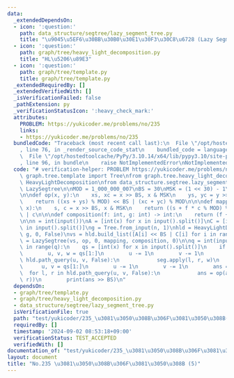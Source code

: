 ```yaml
---
data:
  _extendedDependsOn:
  - icon: ':question:'
    path: data_structure/segtree/lazy_segment_tree.py
    title: "\u9045\u5EF6\u30BB\u30B0\u30E1\u30F3\u30C8\u6728 (Lazy Segment Tree)"
  - icon: ':question:'
    path: graph/tree/heavy_light_decomposition.py
    title: "HL\u5206\u89E3"
  - icon: ':question:'
    path: graph/tree/template.py
    title: graph/tree/template.py
  _extendedRequiredBy: []
  _extendedVerifiedWith: []
  _isVerificationFailed: false
  _pathExtension: py
  _verificationStatusIcon: ':heavy_check_mark:'
  attributes:
    PROBLEM: https://yukicoder.me/problems/no/235
    links:
    - https://yukicoder.me/problems/no/235
  bundledCode: "Traceback (most recent call last):\n  File \"/opt/hostedtoolcache/PyPy/3.10.14/x64/lib/pypy3.10/site-packages/onlinejudge_verify/documentation/build.py\"\
    , line 76, in _render_source_code_stat\n    bundled_code = language.bundle(\n\
    \  File \"/opt/hostedtoolcache/PyPy/3.10.14/x64/lib/pypy3.10/site-packages/onlinejudge_verify/languages/python.py\"\
    , line 96, in bundle\n    raise NotImplementedError\nNotImplementedError\n"
  code: "# verification-helper: PROBLEM https://yukicoder.me/problems/no/235\n\nfrom\
    \ graph.tree.template import Tree\nfrom graph.tree.heavy_light_decomposition import\
    \ HeavyLightDecomposition\nfrom data_structure.segtree.lazy_segment_tree import\
    \ LazySegtree\n\nMOD = 1_000_000_007\nBS = 30\nMSK = (1 << 30) - 1\n\nID = 0\n\
    \n\ndef op(x, y):\n    xs, xc = x >> BS, x & MSK\n    ys, yc = y >> BS, y & MSK\n\
    \    return ((xs + ys) % MOD) << BS | (xc + yc) % MOD\n\n\ndef mapping(f: int,\
    \ x):\n    s, c = x >> BS, x & MSK\n    return ((s + f * c % MOD) % MOD) << BS\
    \ | c\n\n\ndef composition(f: int, g: int) -> int:\n    return (f + g) % MOD\n\
    \n\nn = int(input())\nA = [int(x) for x in input().split()]\nC = [int(x) for x\
    \ in input().split()]\ng = Tree.from_input(n, 1)\nhld = HeavyLightDecomposition(n,\
    \ g, 0, False)\nvs = hld.build_list([A[i] << BS | C[i] for i in range(n)])\nseg\
    \ = LazySegtree(vs, op, 0, mapping, composition, 0)\n\nq = int(input())\nfor _\
    \ in range(q):\n    qs = [int(x) for x in input().split()]\n    if qs[0] == 0:\n\
    \        u, v, w = qs[1:]\n        u -= 1\n        v -= 1\n        for l, r in\
    \ hld.path_query(u, v, False):\n            seg.apply(l, r, w)\n    else:\n  \
    \      u, v = qs[1:]\n        u -= 1\n        v -= 1\n        ans = 0\n      \
    \  for l, r in hld.path_query(u, v, False):\n            ans = op(ans, seg.prod(l,\
    \ r))\n        print(ans >> BS)\n"
  dependsOn:
  - graph/tree/template.py
  - graph/tree/heavy_light_decomposition.py
  - data_structure/segtree/lazy_segment_tree.py
  isVerificationFile: true
  path: "test/yukicoder/235_\u3081\u3050\u308B\u306F\u3081\u3050\u308B(5).test.py"
  requiredBy: []
  timestamp: '2024-09-02 08:53:18+09:00'
  verificationStatus: TEST_ACCEPTED
  verifiedWith: []
documentation_of: "test/yukicoder/235_\u3081\u3050\u308B\u306F\u3081\u3050\u308B(5).test.py"
layout: document
title: "No.235 \u3081\u3050\u308B\u306F\u3081\u3050\u308B (5)"
---
```

